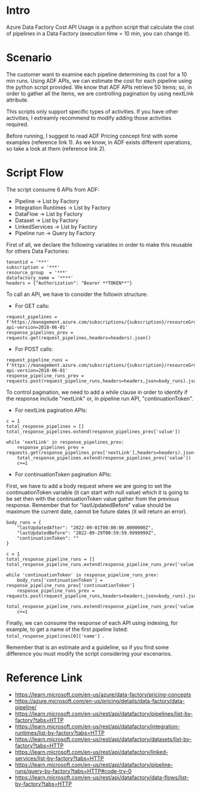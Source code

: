 # Intro
Azure Data Factory Cost API Usage is a python script that calculate the cost of pipelines in a Data Factory (execution time = 10 min, you can change it).

# Scenario
The customer want to examine each pipeline determining its cost for a 10 min runs. Using ADF APIs, we can estimate the cost for each pipeline using the python script provided. 
We know that ADF APIs retrieve 50 items; so, in order to gather all the items, we are controlling pagination by using nextLink attribute.

This scripts only support specific types of activities. If you have other activities, I extreamly recommend to modify adding those activities required.

Before running, I suggest to read ADF Pricing concept first with some examples (reference link 1). As we know, in ADF exists different operations, so take a look at them (reference link 2).

# Script Flow
The script consume 6 APIs from ADF:
- Pipeline -> List by Factory
- Integration Runtimes -> List by Factory
- DataFlow -> List by Factory
- Dataset -> List by Factory
- LinkedServices -> List by Factory
- Pipeline run -> Query by Factory

First of all, we declare the following variables in order to make this reusable for others Data Factories:
```
tenantid = '***'
subscription = '***'
resource_group  = '***' 
datafactory_name = '****'
headers = {"Authorization": "Bearer **TOKEN**"}
```

To call an API, we have to consider the followin structure:
* For GET calls:
```
request_pipelines = f'https://management.azure.com/subscriptions/{subscription}/resourceGroups/{resource_group}/providers/Microsoft.DataFactory/factories/{datafactory_name}/pipelines?api-version=2018-06-01'
response_pipelines_prev = requests.get(request_pipelines,headers=headers).json()
```
* For POST calls:
```
request_pipeline_runs = f'https://management.azure.com/subscriptions/{subscription}/resourceGroups/{resource_group}/providers/Microsoft.DataFactory/factories/{datafactory_name}/queryPipelineRuns?api-version=2018-06-01'
response_pipeline_runs_prev = requests.post(request_pipeline_runs,headers=headers,json=body_runs).json()
```
To control pagination, we need to add a while clause in order to identify if the response include "nextLink" or, in pipeline run API, "continuationToken". 

* For nextLink pagination APIs:
```
c = 1
total_response_pipelines = []
total_response_pipelines.extend(response_pipelines_prev['value'])

while 'nextLink' in response_pipelines_prev:
    response_pipelines_prev = requests.get(response_pipelines_prev['nextLink'],headers=headers).json()
    total_response_pipelines.extend(response_pipelines_prev['value'])
    c+=1
```    
* For continuationToken pagination APIs:

First, we have to add a body request where we are going to set the continuationToken variable (it can start with null value) which it is going to be set then with the continuationToken value gather from the previous response. Remember that for "lastUpdatedBefore" value should be maximum the current date, cannot be future dates (it will return an error).
```
body_runs = {
    "lastUpdatedAfter": "2022-09-01T00:00:00.0000000Z",
    "lastUpdatedBefore": "2022-09-29T00:59:59.9999999Z",
    "continuationToken": ""
}

c = 1
total_response_pipeline_runs = []
total_response_pipeline_runs.extend(response_pipeline_runs_prev['value'])

while 'continuationToken' in response_pipeline_runs_prev:
    body_runs['continuationToken'] = response_pipeline_runs_prev['continuationToken']
    response_pipeline_runs_prev = requests.post(request_pipeline_runs,headers=headers,json=body_runs).json()
    total_response_pipeline_runs.extend(response_pipeline_runs_prev['value'])
    c+=1
```
Finally, we can consume the response of each API using indexing, for example, to get a name of the first pipeline listed: ```total_response_pipelines[0]['name'] ```.

Remember that is an estimate and a guideline, so if you find some difference you must modify the script considering your escenarios.

# Reference Link
- https://learn.microsoft.com/en-us/azure/data-factory/pricing-concepts
- https://azure.microsoft.com/en-us/pricing/details/data-factory/data-pipeline/
- https://learn.microsoft.com/en-us/rest/api/datafactory/pipelines/list-by-factory?tabs=HTTP
- https://learn.microsoft.com/en-us/rest/api/datafactory/integration-runtimes/list-by-factory?tabs=HTTP
- https://learn.microsoft.com/en-us/rest/api/datafactory/datasets/list-by-factory?tabs=HTTP
- https://learn.microsoft.com/en-us/rest/api/datafactory/linked-services/list-by-factory?tabs=HTTP
- https://learn.microsoft.com/en-us/rest/api/datafactory/pipeline-runs/query-by-factory?tabs=HTTP#code-try-0
- https://learn.microsoft.com/en-us/rest/api/datafactory/data-flows/list-by-factory?tabs=HTTP
